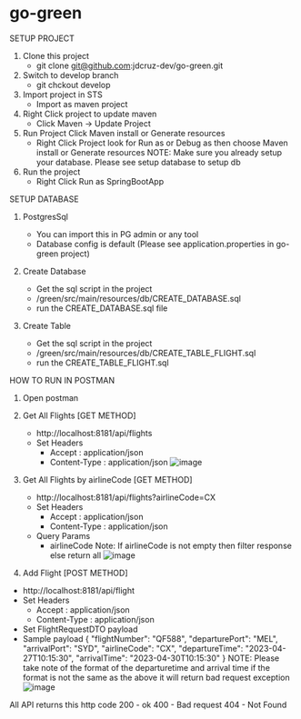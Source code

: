 # go-green


SETUP PROJECT
1. Clone this project
   - git clone git@github.com:jdcruz-dev/go-green.git
2. Switch to develop branch
   - git chckout develop
3. Import project in STS
   - Import as maven project
4. Right Click project to update maven 
   - Click Maven -> Update Project
5. Run Project Click Maven install or Generate resources
   - Right Click Project look for Run as or Debug as then choose Maven install or Generate resources
   NOTE: Make sure you already setup your database. Please see setup database to setup db
6. Run the project
   - Right Click Run as SpringBootApp
   
SETUP DATABASE
1. PostgresSql
   - You can import this in PG admin or any tool 
   - Database config is default (Please see application.properties in go-green project)
   
2. Create Database
   - Get the sql script in the project 
   - /green/src/main/resources/db/CREATE_DATABASE.sql
   - run the CREATE_DATABASE.sql file
 
3. Create Table
   - Get the sql script in the project 
   - /green/src/main/resources/db/CREATE_TABLE_FLIGHT.sql
   - run the CREATE_TABLE_FLIGHT.sql

HOW TO RUN IN POSTMAN
1. Open postman
2. Get All Flights [GET METHOD]
   - http://localhost:8181/api/flights
   - Set Headers
      - Accept : application/json
      - Content-Type : application/json
   ![image](https://user-images.githubusercontent.com/60128761/196395370-5fc17e7b-2831-4e12-b21a-4b8134c3ec4f.png)
   
3. Get All Flights by airlineCode [GET METHOD]
   - http://localhost:8181/api/flights?airlineCode=CX
   - Set Headers
      - Accept : application/json
      - Content-Type : application/json
   - Query Params
      - airlineCode
   Note: If airlineCode is not empty then filter response else return all
   ![image](https://user-images.githubusercontent.com/60128761/196395985-b9ca2e86-0a63-41b8-a9cf-acd82b13edb1.png)

4. Add Flight [POST METHOD]
  - http://localhost:8181/api/flight
  - Set Headers
      - Accept : application/json
      - Content-Type : application/json
  - Set FlightRequestDTO payload
  - Sample payload
    {
      "flightNumber": "QF588",
      "departurePort": "MEL",
      "arrivalPort": "SYD",
      "airlineCode": "CX",
      "departureTime": "2023-04-27T10:15:30",
      "arrivalTime": "2023-04-30T10:15:30"
    }
  NOTE: Please take note of the format of the departuretime and arrival time if the format is not the same as the above it will return bad request exception
  ![image](https://user-images.githubusercontent.com/60128761/196397793-782e7870-2e91-4e21-9d96-fed577cac2c5.png)

  
All API returns this http code
200 - ok 
400 - Bad request
404 - Not Found


  
